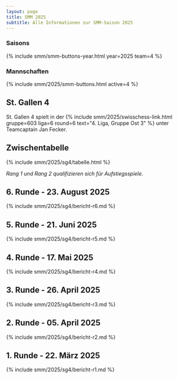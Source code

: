 ```yaml
---
layout: page
title: SMM 2025
subtitle: Alle Informationen zur SMM-Saison 2025
---
```


### Saisons

{% include smm/smm-buttons-year.html year=2025 team=4 %}

### Mannschaften

{% include smm/2025/smm-buttons.html active=4 %}

## St. Gallen 4

St. Gallen 4 spielt in der
{% include smm/2025/swisschess-link.html gruppe=603 liga=6 round=6 text="4. Liga, Gruppe Ost 3" %} unter
Teamcaptain Jan Fecker.

## Zwischentabelle

{% include smm/2025/sg4/tabelle.html %}

_Rang 1 und Rang 2 qualifizieren sich für Aufstiegsspiele._

## 6. Runde - 23. August 2025

{% include smm/2025/sg4/bericht-r6.md %}

## 5. Runde - 21. Juni 2025

{% include smm/2025/sg4/bericht-r5.md %}

## 4. Runde - 17. Mai 2025

{% include smm/2025/sg4/bericht-r4.md %}

## 3. Runde - 26. April 2025

{% include smm/2025/sg4/bericht-r3.md %}

## 2. Runde - 05. April 2025

{% include smm/2025/sg4/bericht-r2.md %}

## 1. Runde - 22. März 2025

{% include smm/2025/sg4/bericht-r1.md %}

<style>
table th, table td:nth-of-type(4) {
    white-space: nowrap;
}
</style>

